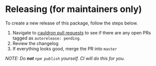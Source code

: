 # Releasing (for maintainers only)

To create a new release of this package, follow the steps below.

1. Navigate to [cauldron pull requests](https://github.com/dequelabs/cauldron/pulls?q=is%3Apr+is%3Aopen+label%3A%22autorelease%3A+pending%22) to see if there are any open PRs tagged as `autorelease: pending`.
2. Review the changelog
3. If everything looks good, merge the PR into `master`

_NOTE: Do **not** `npm publish` yourself. CI will do this for you._

